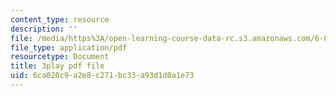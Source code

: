 ```yaml
---
content_type: resource
description: ''
file: /media/https%3A/open-learning-course-data-rc.s3.amazonaws.com/6-890-algorithmic-lower-bounds-fun-with-hardness-proofs-fall-2014/6ca020c9a2e8c271bc33a93d1d0a1e73_XROTP1RiNaA.pdf
file_type: application/pdf
resourcetype: Document
title: 3play pdf file
uid: 6ca020c9-a2e8-c271-bc33-a93d1d0a1e73
---
```


